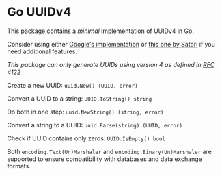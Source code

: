 Go UUIDv4
=========
This package contains a *minimal* implementation of UUIDv4 in Go.

Consider using either [Google's implementation](https://github.com/google/uuid) or [this one by Satori](https://github.com/satori/go.uuid) if you need additional features.

*This package can only generate UUIDs using version 4 as defined in [RFC 4122](http://tools.ietf.org/html/rfc4122)*

Create a new UUID: `uuid.New() (UUID, error)`

Convert a UUID to a string: `UUID.ToString() string`

Do both in one step: `uuid.NewString() (string, error)`

Convert a string to a UUID: `uuid.Parse(string) (UUID, error)`

Check if UUID contains only zeros: `UUID.IsEmpty() bool`

Both `encoding.Text(Un)Marshaler` and `encoding.Binary(Un)Marshaler` are supported to ensure compatibility with databases and data exchange formats.

